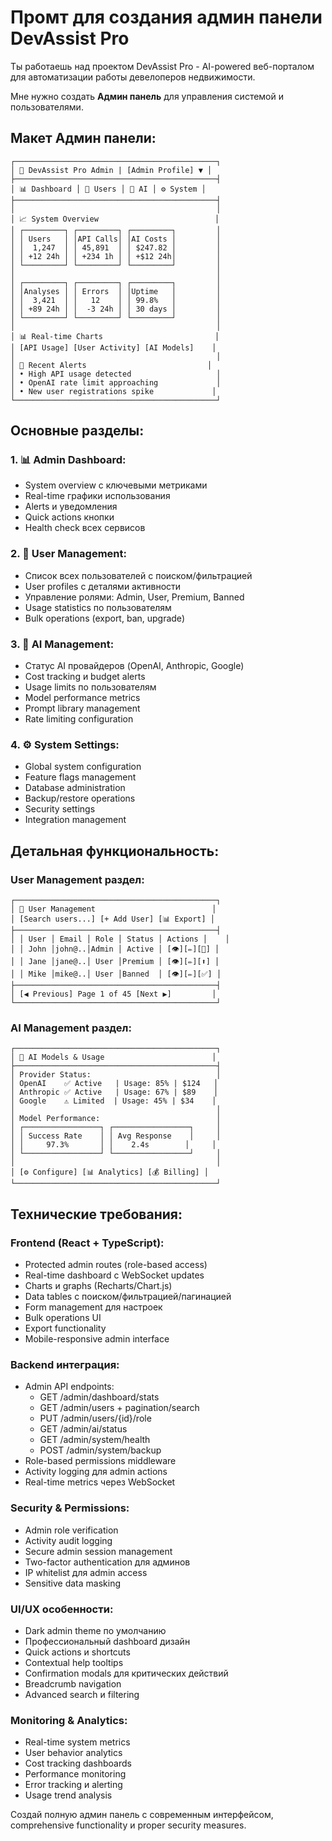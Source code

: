 # Промт для создания админ панели DevAssist Pro

Ты работаешь над проектом DevAssist Pro - AI-powered веб-порталом для автоматизации работы девелоперов недвижимости.

Мне нужно создать **Админ панель** для управления системой и пользователями.

## Макет Админ панели:

```
┌─────────────────────────────────────────────┐
│ 👑 DevAssist Pro Admin | [Admin Profile] ▼ │
├─────────────────────────────────────────────┤
│ 📊 Dashboard │ 👥 Users │ 🤖 AI │ ⚙️ System │
├─────────────────────────────────────────────┤
│                                             │
│ 📈 System Overview                          │
│ ┌─────────┐ ┌─────────┐ ┌─────────┐         │
│ │ Users   │ │API Calls│ │AI Costs │         │
│ │  1,247  │ │ 45,891  │ │ $247.82 │         │
│ │ +12 24h │ │ +234 1h │ │ +$12 24h│         │
│ └─────────┘ └─────────┘ └─────────┘         │
│                                             │
│ ┌─────────┐ ┌─────────┐ ┌─────────┐         │
│ │Analyses │ │ Errors  │ │Uptime   │         │
│ │  3,421  │ │   12    │ │ 99.8%   │         │
│ │ +89 24h │ │  -3 24h │ │ 30 days │         │
│ └─────────┘ └─────────┘ └─────────┘         │
│                                             │
│ 📊 Real-time Charts                         │
│ [API Usage] [User Activity] [AI Models]    │
│                                             │
│ 🚨 Recent Alerts                           │
│ • High API usage detected                   │
│ • OpenAI rate limit approaching             │
│ • New user registrations spike             │
└─────────────────────────────────────────────┘
```

## Основные разделы:

### 1. 📊 Admin Dashboard:
- System overview с ключевыми метриками
- Real-time графики использования
- Alerts и уведомления
- Quick actions кнопки
- Health check всех сервисов

### 2. 👥 User Management:
- Список всех пользователей с поиском/фильтрацией
- User profiles с деталями активности
- Управление ролями: Admin, User, Premium, Banned
- Usage statistics по пользователям
- Bulk operations (export, ban, upgrade)

### 3. 🤖 AI Management:
- Статус AI провайдеров (OpenAI, Anthropic, Google)
- Cost tracking и budget alerts
- Usage limits по пользователям
- Model performance metrics
- Prompt library management
- Rate limiting configuration

### 4. ⚙️ System Settings:
- Global system configuration
- Feature flags management
- Database administration
- Backup/restore operations
- Security settings
- Integration management

## Детальная функциональность:

### User Management раздел:
```
┌─────────────────────────────────────────────┐
│ 👥 User Management                          │
│ [Search users...] [+ Add User] [📊 Export] │
├─────────────────────────────────────────────┤
│ │ User │ Email │ Role │ Status │ Actions │    │
│ │ John │john@..│Admin │ Active │ [👁][✏][🚫] │
│ │ Jane │jane@..│ User │Premium │ [👁][✏][⬆] │
│ │ Mike │mike@..│ User │Banned  │ [👁][✏][✅] │
├─────────────────────────────────────────────┤
│ [◀ Previous] Page 1 of 45 [Next ▶]         │
└─────────────────────────────────────────────┘
```

### AI Management раздел:
```
┌─────────────────────────────────────────────┐
│ 🤖 AI Models & Usage                        │
├─────────────────────────────────────────────┤
│ Provider Status:                            │
│ OpenAI    ✅ Active   | Usage: 85% | $124   │
│ Anthropic ✅ Active   | Usage: 67% | $89    │
│ Google    ⚠️ Limited  | Usage: 45% | $34    │
│                                             │
│ Model Performance:                          │
│ ┌─────────────────┐ ┌─────────────────┐     │
│ │ Success Rate    │ │ Avg Response    │     │
│ │     97.3%       │ │    2.4s        │     │
│ └─────────────────┘ └─────────────────┘     │
│                                             │
│ [⚙️ Configure] [📊 Analytics] [💰 Billing] │
└─────────────────────────────────────────────┘
```

## Технические требования:

### Frontend (React + TypeScript):
- Protected admin routes (role-based access)
- Real-time dashboard с WebSocket updates
- Charts и graphs (Recharts/Chart.js)
- Data tables с поиском/фильтрацией/пагинацией
- Form management для настроек
- Bulk operations UI
- Export functionality
- Mobile-responsive admin interface

### Backend интеграция:
- Admin API endpoints:
  - GET /admin/dashboard/stats
  - GET /admin/users + pagination/search
  - PUT /admin/users/{id}/role
  - GET /admin/ai/status
  - GET /admin/system/health
  - POST /admin/system/backup
- Role-based permissions middleware
- Activity logging для admin actions
- Real-time metrics через WebSocket

### Security & Permissions:
- Admin role verification
- Activity audit logging
- Secure admin session management
- Two-factor authentication для админов
- IP whitelist для admin access
- Sensitive data masking

### UI/UX особенности:
- Dark admin theme по умолчанию
- Профессиональный dashboard дизайн
- Quick actions и shortcuts
- Contextual help tooltips
- Confirmation modals для критических действий
- Breadcrumb navigation
- Advanced search и filtering

### Monitoring & Analytics:
- Real-time system metrics
- User behavior analytics
- Cost tracking dashboards
- Performance monitoring
- Error tracking и alerting
- Usage trend analysis

Создай полную админ панель с современным интерфейсом, comprehensive functionality и proper security measures.